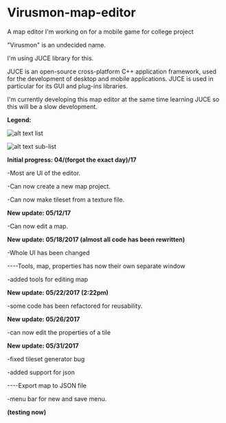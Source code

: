 # Virusmon-map-editor
A map editor I'm working on for a mobile game for college project

"Virusmon" is an undecided name. 

I'm using JUCE library for this. 

JUCE is an open-source cross-platform C++ application framework, used for the development of desktop and mobile applications. JUCE is used in particular for its GUI and plug-ins libraries.

I'm currently developing this map editor at the same time learning JUCE so this will be a slow development.


<b>Legend:</b>

![alt text](http://i.imgur.com/3vZfR47.png) list


![alt text](http://i.imgur.com/DB79uf1.png) sub-list


<b>Initial progress: 04/(forgot the exact day)/17</b>

-Most are UI of the editor.

-Can now create a new map project.

-Can now make tileset from a texture file. 

<b>New update: 05/12/17</b>

-Can now edit a map.

<b>New update: 05/18/2017 (almost all code has been rewritten)</b>

-Whole UI has been changed

----Tools, map, properties has now their own separate window

-added tools for editing map

<b>New update: 05/22/2017 (2:22pm)</b>

-some code has been refactored for reusability.

<b>New update: 05/26/2017</b>

-can now edit the properties of a tile

<b>New update: 05/31/2017</b>

-fixed tileset generator bug

-added support for json

----Export map to JSON file

-menu bar for new and save menu.

<b>(testing now)</b>

   
     

